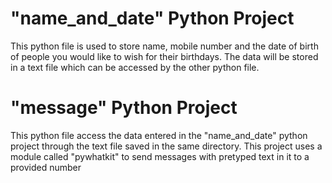 # "name_and_date" Python Project
This python file is used to store name, mobile number and the date of birth of people you would like to wish for their birthdays. The data will be stored in a text file which can be accessed by the other python file.
# "message" Python Project
This python file access the data entered in the "name_and_date" python project through the text file saved in the same directory. This project uses a module called "pywhatkit" to send messages with pretyped text in it to a provided number
